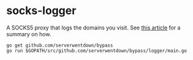 
# socks-logger

A SOCKS5 proxy that logs the domains you visit. See [this article](https://www.evilsocket.net/2017/06/30/BetterCap-1-6-1-TLS-Server-Name-Indication-and-Why-We-Need-to-Encrypt-It/) for a summary on how.

```
go get github.com/serverwentdown/bypass
go run $GOPATH/src/github.com/serverwentdown/bypass/logger/main.go
```

